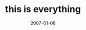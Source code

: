 ---
layout: base.njk
title : 'this is everything' 
view_title : 'this is everything' 
year : '2007' 
date : '2007-01-08' 
img_file : '/drawing/thisiseverything.png' 
html_file : 'thisiseverything' 
next_html : 'sosadtogoback.html' 
year_order : '9' 
permalink : "title/{{html_file}}.html"
---
